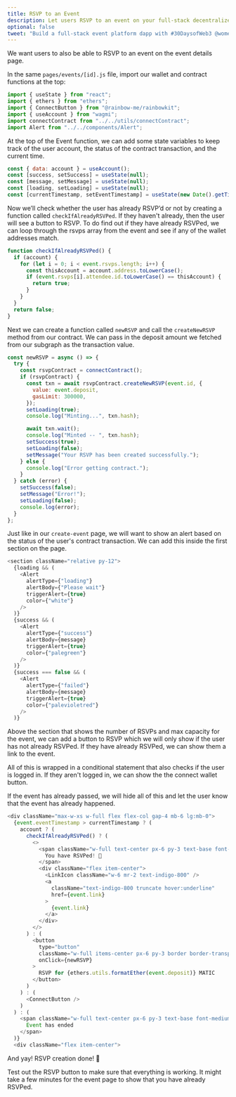 ```yaml
---
title: RSVP to an Event
description: Let users RSVP to an event on your full-stack decentralized event platform.
optional: false
tweet: "Build a full-stack event platform dapp with #30DaysofWeb3 @womenbuildweb3"
---
```


We want users to also be able to RSVP to an event on the event details page.

In the same `pages/events/[id].js` file, import our wallet and contract functions at the top:

```javascript
import { useState } from "react";
import { ethers } from "ethers";
import { ConnectButton } from "@rainbow-me/rainbowkit";
import { useAccount } from "wagmi";
import connectContract from "../../utils/connectContract";
import Alert from "../../components/Alert";
```

At the top of the Event function, we can add some state variables to keep track of the user account, the status of the contract transaction, and the current time.

```javascript
const { data: account } = useAccount();
const [success, setSuccess] = useState(null);
const [message, setMessage] = useState(null);
const [loading, setLoading] = useState(null);
const [currentTimestamp, setEventTimestamp] = useState(new Date().getTime());
```

Now we’ll check whether the user has already RSVP’d or not by creating a function called `checkIfAlreadyRSVPed`. If they haven't already, then the user will see a button to RSVP. To do find out if they have already RSVPed, we can loop through the rsvps array from the event and see if any of the wallet addresses match.

```javascript
function checkIfAlreadyRSVPed() {
  if (account) {
    for (let i = 0; i < event.rsvps.length; i++) {
      const thisAccount = account.address.toLowerCase();
      if (event.rsvps[i].attendee.id.toLowerCase() == thisAccount) {
        return true;
      }
    }
  }
  return false;
}
```

Next we can create a function called `newRSVP` and call the `createNewRSVP` method from our contract. We can pass in the deposit amount we fetched from our subgraph as the transaction value.

```javascript
const newRSVP = async () => {
  try {
    const rsvpContract = connectContract();
    if (rsvpContract) {
      const txn = await rsvpContract.createNewRSVP(event.id, {
        value: event.deposit,
        gasLimit: 300000,
      });
      setLoading(true);
      console.log("Minting...", txn.hash);

      await txn.wait();
      console.log("Minted -- ", txn.hash);
      setSuccess(true);
      setLoading(false);
      setMessage("Your RSVP has been created successfully.");
    } else {
      console.log("Error getting contract.");
    }
  } catch (error) {
    setSuccess(false);
    setMessage("Error!");
    setLoading(false);
    console.log(error);
  }
};
```

Just like in our `create-event` page, we will want to show an alert based on the status of the user's contract transaction. We can add this inside the first section on the page.

```javascript
<section className="relative py-12">
  {loading && (
    <Alert
      alertType={"loading"}
      alertBody={"Please wait"}
      triggerAlert={true}
      color={"white"}
    />
  )}
  {success && (
    <Alert
      alertType={"success"}
      alertBody={message}
      triggerAlert={true}
      color={"palegreen"}
    />
  )}
  {success === false && (
    <Alert
      alertType={"failed"}
      alertBody={message}
      triggerAlert={true}
      color={"palevioletred"}
    />
  )}
```

Above the section that shows the number of RSVPs and max capacity for the event, we can add a button to RSVP which we will only show if the user has not already RSVPed. If they have already RSVPed, we can show them a link to the event.

All of this is wrapped in a conditional statement that also checks if the user is logged in. If they aren't logged in, we can show the the connect wallet button.

If the event has already passed, we will hide all of this and let the user know that the event has already happened.

```javascript
<div className="max-w-xs w-full flex flex-col gap-4 mb-6 lg:mb-0">
  {event.eventTimestamp > currentTimestamp ? (
    account ? (
      checkIfAlreadyRSVPed() ? (
        <>
          <span className="w-full text-center px-6 py-3 text-base font-medium rounded-full text-teal-800 bg-teal-100">
            You have RSVPed! 🙌
          </span>
          <div className="flex item-center">
            <LinkIcon className="w-6 mr-2 text-indigo-800" />
            <a
              className="text-indigo-800 truncate hover:underline"
              href={event.link}
            >
              {event.link}
            </a>
          </div>
        </>
      ) : (
        <button
          type="button"
          className="w-full items-center px-6 py-3 border border-transparent text-base font-medium rounded-full text-indigo-700 bg-indigo-100 hover:bg-indigo-200 focus:outline-none focus:ring-2 focus:ring-offset-2 focus:ring-indigo-500"
          onClick={newRSVP}
        >
          RSVP for {ethers.utils.formatEther(event.deposit)} MATIC
        </button>
      )
    ) : (
      <ConnectButton />
    )
  ) : (
    <span className="w-full text-center px-6 py-3 text-base font-medium rounded-full border-2 border-gray-200">
      Event has ended
    </span>
  )}
  <div className="flex item-center">
```

And yay! RSVP creation done! 🎉

Test out the RSVP button to make sure that everything is working. It might take a few minutes for the event page to show that you have already RSVPed.
